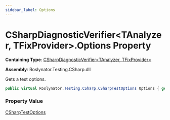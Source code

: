 ```yaml
---
sidebar_label: Options
---
```


# CSharpDiagnosticVerifier&lt;TAnalyzer, TFixProvider&gt;\.Options Property

**Containing Type**: [CSharpDiagnosticVerifier&lt;TAnalyzer, TFixProvider&gt;](../index.md)

**Assembly**: Roslynator\.Testing\.CSharp\.dll

  
Gets a test options\.

```csharp
public virtual Roslynator.Testing.CSharp.CSharpTestOptions Options { get; }
```

### Property Value

[CSharpTestOptions](../../CSharpTestOptions/index.md)

